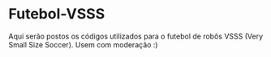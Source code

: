 # Futebol-VSSS

Aqui serão postos os códigos utilizados para o futebol de robôs VSSS (Very Small Size Soccer). Usem com moderação :)
